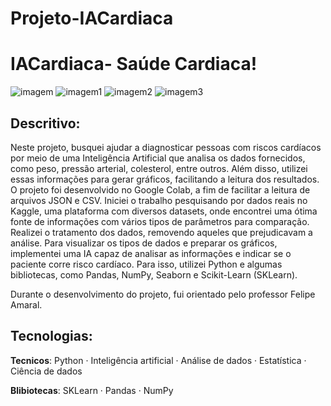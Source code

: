 # Projeto-IACardiaca
 
# IACardiaca- Saúde Cardiaca!

![imagem](img/a1.jpeg)
![imagem1](img/a2.jpeg)
![imagem2](img/a3.jpeg)
![imagem3](img/a4.jpeg)


## Descritivo:

Neste projeto, busquei ajudar a diagnosticar pessoas com riscos cardíacos por meio de uma Inteligência Artificial que analisa os dados fornecidos, como peso, pressão arterial, colesterol, entre outros. Além disso, utilizei essas informações para gerar gráficos, facilitando a leitura dos resultados.
O projeto foi desenvolvido no Google Colab, a fim de facilitar a leitura de arquivos JSON e CSV. Iniciei o trabalho pesquisando por dados reais no Kaggle, uma plataforma com diversos datasets, onde encontrei uma ótima fonte de informações com vários tipos de parâmetros para comparação. Realizei o tratamento dos dados, removendo aqueles que prejudicavam a análise. Para visualizar os tipos de dados e preparar os gráficos, implementei uma IA capaz de analisar as informações e indicar se o paciente corre risco cardíaco. Para isso, utilizei Python e algumas bibliotecas, como Pandas, NumPy, Seaborn e Scikit-Learn (SKLearn).

Durante o desenvolvimento do projeto, fui orientado pelo professor Felipe Amaral.

## Tecnologias:

**Tecnicos**: Python · Inteligência artificial · Análise de dados · Estatística  · Ciência de dados

**Blibiotecas**: SKLearn · Pandas · NumPy
